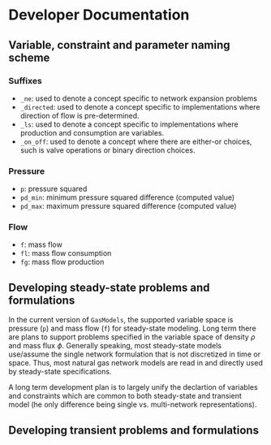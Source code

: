 # Developer Documentation

## Variable, constraint and parameter naming scheme

### Suffixes

- `_ne`: used to denote a concept specific to network expansion problems
- `_directed`: used to denote a concept specific to implementations where direction of flow is pre-determined.
- `_ls`: used to denote a concept specific to implementations where production and consumption are variables.
- `_on_off`: used to denote a concept where there are either-or choices, such is valve operations or binary direction choices.

### Pressure

- `p`: pressure squared
- `pd_min`: minimum pressure squared difference (computed value)
- `pd_max`: maximum pressure squared difference (computed value)

### Flow

- `f`: mass flow
- `fl`: mass flow consumption
- `fg`: mass flow production

## Developing steady-state problems and formulations

In the current version of `GasModels`, the supported variable space is pressure (`p`) and mass flow (`f`) for steady-state modeling. Long term there are plans to support problems specified in the variable space of density $\rho$ and mass flux $\phi$.  Generally speaking, most steady-state models use/assume the single network formulation that is not discretized in time or space. Thus, most natural gas network models are read in and directly used by steady-state specifications.

A long term development plan is to largely unify the declartion of variables and constraints which are common to both steady-state and transient model (he only difference being single vs. multi-network representations).

## Developing transient problems and formulations

